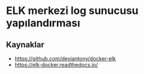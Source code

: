 ELK merkezi log sunucusu yapılandırması
=======================================

Kaynaklar
--------
- https://github.com/deviantony/docker-elk
- https://elk-docker.readthedocs.io/

